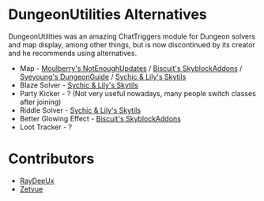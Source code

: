 # DungeonUtilities Alternatives

DungeonUtilities was an amazing
ChatTriggers module for Dungeon solvers and map
display, among other things, but
is now discontinued by its
creator and he recommends using alternatives.

* Map - [Moulberry's NotEnoughUpdates](https://github.com/Moulberry/NotEnoughUpdates/releases/latest) / [Biscuit's SkyblockAddons](https://github.com/BiscuitDevelopment/SkyblockAddons/releases/latest) / [Syeyoung's DungeonGuide](https://github.com/Dungeons-Guide/Skyblock-Dungeons-Guide/releases/latest) / [Sychic & Lily's Skytils](https://github.com/Skytils/SkytilsMod/releases/latest)
* Blaze Solver - [Sychic & Lily's Skytils](https://github.com/Skytils/SkytilsMod/releases/latest)
* Party Kicker - ? (Not very useful nowadays, many people switch classes after joining)
* Riddle Solver - [Sychic & Lily's Skytils](https://github.com/Skytils/SkytilsMod/releases/latest)
* Better Glowing Effect - [Biscuit's SkyblockAddons](https://github.com/BiscuitDevelopment/SkyblockAddons/releases/latest)
* Loot Tracker - ?

# Contributors

* [RayDeeUx](https://github.com/RayDeeUx)
* [Zetvue](https://zetvue.github.io/)
